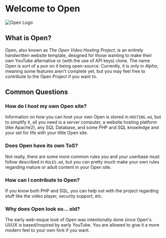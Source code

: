 # Welcome to Open
![Open Logo](https://raw.githubusercontent.com/Pineconium/OpenVideoHosting/main/OpenLogo.png)

## What is Open?
Open, also known as *The Open Video Hosting Project*, is an entirely handwritten website template, designed for those wanting to make their own YouTube alternative or (with the use of API keys) clone. The name Open is sort of a pun on it being open-source. Currently, it is only in *Alpha*, meaning some features aren't complete yet, but you may feel free to contribute to the Open Project if you want to.
## Common Questions
### How do I host my own Open site?
Information on how you can host your own Open is stored in `HOSTING.md`, but to simplify it, all you need is a server computer, a website hosting platform (like Apache2), any SQL Database, and some PHP and SQL knowledge and your set for life with your little Open site.
### Does Open have its own ToS?
Not really, there are some more common rules you and your userbase must follow described in `RULES.md`, but you can pretty much make your own rules regarding mature or adult content in your Open site.
### How can I contribute to Open?
If you know both PHP and SQL, you can help out with the project regarding stuff like the video player, security support, etc.
### Why does Open look so... old?
The early web-esque look of Open was intentionally done since Open's UI/UX is based/inspired by early YouTube. You are allowed to give it a more modern feel to your own fork if you want.
